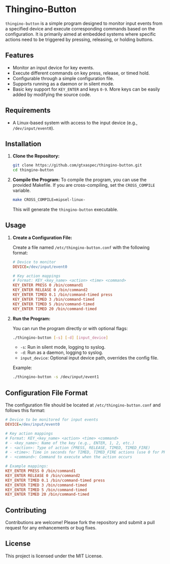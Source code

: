 # Thingino-Button

`thingino-button` is a simple program designed to monitor input events from a specified device and execute corresponding commands based on the configuration. It is primarily aimed at embedded systems where specific actions need to be triggered by pressing, releasing, or holding buttons.

## Features

- Monitor an input device for key events.
- Execute different commands on key press, release, or timed hold.
- Configurable through a simple configuration file.
- Supports running as a daemon or in silent mode.
- Basic key support for `KEY_ENTER` and keys `0-9`. More keys can be easily added by modifying the source code.

## Requirements

- A Linux-based system with access to the input device (e.g., `/dev/input/event0`).

## Installation

1. **Clone the Repository:**
   ```sh
   git clone https://github.com/gtxaspec/thingino-button.git
   cd thingino-button
   ```

2. **Compile the Program:**
   To compile the program, you can use the provided Makefile. If you are cross-compiling, set the `CROSS_COMPILE` variable.
   ```sh
   make CROSS_COMPILE=mipsel-linux-
   ```

   This will generate the `thingino-button` executable.

## Usage

1. **Create a Configuration File:**

   Create a file named `/etc/thingino-button.conf` with the following format:
   ```ini
   # Device to monitor
   DEVICE=/dev/input/event0

   # Key action mappings
   # Format: KEY_<key_name> <action> <time> <command>
   KEY_ENTER PRESS 0 /bin/command1
   KEY_ENTER RELEASE 0 /bin/command2
   KEY_ENTER TIMED 0.1 /bin/command-timed press
   KEY_ENTER TIMED 3 /bin/command-timed
   KEY_ENTER TIMED 5 /bin/command-timed
   KEY_ENTER TIMED 20 /bin/command-timed
   ```

2. **Run the Program:**

   You can run the program directly or with optional flags:
   ```sh
   ./thingino-button [-s] [-d] [input_device]
   ```

   - `-s`: Run in silent mode, logging to syslog.
   - `-d`: Run as a daemon, logging to syslog.
   - `input_device`: Optional input device path, overrides the config file.

   Example:
   ```sh
   ./thingino-button -s /dev/input/event1
   ```

## Configuration File Format

The configuration file should be located at `/etc/thingino-button.conf` and follows this format:

```ini
# Device to be monitored for input events
DEVICE=/dev/input/event0

# Key action mappings
# Format: KEY_<key_name> <action> <time> <command>
# - <key_name>: Name of the key (e.g., ENTER, 1, 2, etc.)
# - <action>: Type of action (PRESS, RELEASE, TIMED, TIMED_FIRE)
# - <time>: Time in seconds for TIMED, TIMED_FIRE actions (use 0 for PRESS and RELEASE)
# - <command>: Command to execute when the action occurs

# Example mappings:
KEY_ENTER PRESS 0 /bin/command1
KEY_ENTER RELEASE 0 /bin/command2
KEY_ENTER TIMED 0.1 /bin/command-timed press
KEY_ENTER TIMED 3 /bin/command-timed
KEY_ENTER TIMED 5 /bin/command-timed
KEY_ENTER TIMED 20 /bin/command-timed
```

## Contributing

Contributions are welcome! Please fork the repository and submit a pull request for any enhancements or bug fixes.

## License

This project is licensed under the MIT License.
